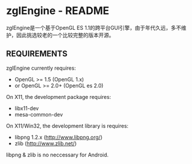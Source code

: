 zglEngine - README
===============================================================================

zglEngine是一个基于OpenGL ES 1.1的跨平台GUI引擎，由于年代久远，多不维护，因此挑选较老的一个比较完整的版本开源。



REQUIREMENTS
-------------------------------------------------------------------------------

zglEngine currently requires:
 - OpenGL >= 1.5 (OpenGL 1.x)
 - or OpenGL >= 2.0+ (OpenGL es 2.0)

On X11, the development package requires:
 - libx11-dev
 - mesa-common-dev

On X11/Win32, the development library is requires:
 - libpng 1.2.x (http://www.libpng.org/)
 - zlib (http://www.zlib.net/)

libpng & zlib is no neccessary for Android.



